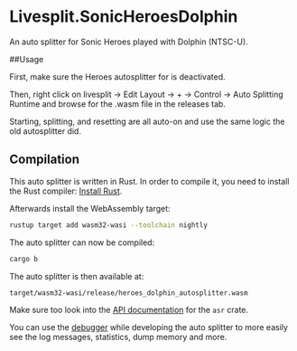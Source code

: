 # Livesplit.SonicHeroesDolphin

An auto splitter for Sonic Heroes played with Dolphin (NTSC-U).

##Usage

First, make sure the Heroes autosplitter for is deactivated.

Then, right click on livesplit -> Edit Layout -> + -> Control -> Auto Splitting Runtime and browse for the .wasm file in the releases tab.  

Starting, splitting, and resetting are all auto-on and use the same logic the old autosplitter did.

## Compilation

This auto splitter is written in Rust. In order to compile it, you need to
install the Rust compiler: [Install Rust](https://www.rust-lang.org/tools/install).

Afterwards install the WebAssembly target:
```sh
rustup target add wasm32-wasi --toolchain nightly
```

The auto splitter can now be compiled:
```sh
cargo b
```

The auto splitter is then available at:
```
target/wasm32-wasi/release/heroes_dolphin_autosplitter.wasm
```

Make sure too look into the [API documentation](https://livesplit.org/asr/asr/) for the `asr` crate.

You can use the [debugger](https://github.com/CryZe/asr-debugger) while
developing the auto splitter to more easily see the log messages, statistics,
dump memory and more.
